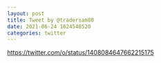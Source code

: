 ```yaml
--- 
layout: post 
title: Tweet by @tradersam80 
date: 2021-06-24 1624548520 
categories: twitter 
--- 
```

https://twitter.com/o/status/1408084647662215175